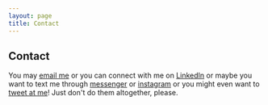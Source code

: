 ```yaml
---
layout: page
title: Contact
---
```


## Contact

You may [email me](mailto:j.velazqueztraut@gmail.com) or you can connect with me on [LinkedIn](https://www.linkedin.com/in/jvelazqueztraut) or maybe you want to text me through [messenger](https://www.facebook.com/jvelazqueztraut) or [instagram](https://www.instagram.com/nigrou) or you might even want to [tweet at me](https://twitter.com/intent/tweet?text=%40nigrou)! Just don't do them altogether, please.
